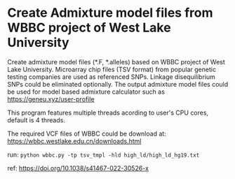 # Create Admixture model files from WBBC project of West Lake University
Create admixture model files (*.F, *.alleles) based on WBBC project of West Lake University. Microarray chip files (TSV format) from popular genetic testing companies are used as referenced SNPs. Linkage disequilibrium SNPs could be eliminated optionally. The output admixture model files could be used for model based admixture calculator such as https://geneu.xyz/user-profile

This program features multiple threads acording to user's CPU cores, default is 4 threads.

The required VCF files of WBBC could be download at: https://wbbc.westlake.edu.cn/downloads.html

run: `python wbbc.py -tp tsv_tmpl -hld high_ld/high_ld_hg19.txt`

ref: https://doi.org/10.1038/s41467-022-30526-x
